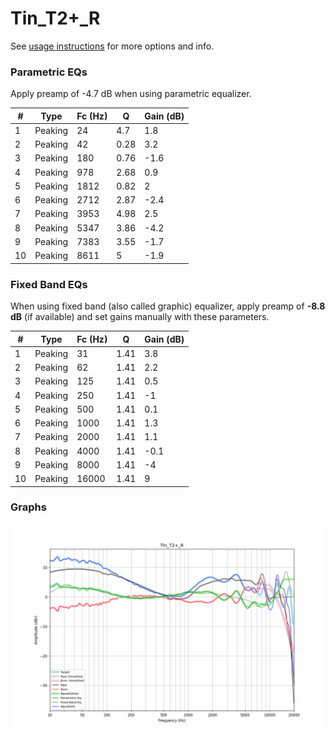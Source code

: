 # Tin_T2+_R
See [usage instructions](https://github.com/jaakkopasanen/AutoEq#usage) for more options and info.

### Parametric EQs
Apply preamp of -4.7 dB when using parametric equalizer.

|   # | Type    |   Fc (Hz) |    Q |   Gain (dB) |
|-----|---------|-----------|------|-------------|
|   1 | Peaking |        24 | 4.7  |         1.8 |
|   2 | Peaking |        42 | 0.28 |         3.2 |
|   3 | Peaking |       180 | 0.76 |        -1.6 |
|   4 | Peaking |       978 | 2.68 |         0.9 |
|   5 | Peaking |      1812 | 0.82 |         2   |
|   6 | Peaking |      2712 | 2.87 |        -2.4 |
|   7 | Peaking |      3953 | 4.98 |         2.5 |
|   8 | Peaking |      5347 | 3.86 |        -4.2 |
|   9 | Peaking |      7383 | 3.55 |        -1.7 |
|  10 | Peaking |      8611 | 5    |        -1.9 |

### Fixed Band EQs
When using fixed band (also called graphic) equalizer, apply preamp of **-8.8 dB** (if available) and set gains manually with these parameters.

|   # | Type    |   Fc (Hz) |    Q |   Gain (dB) |
|-----|---------|-----------|------|-------------|
|   1 | Peaking |        31 | 1.41 |         3.8 |
|   2 | Peaking |        62 | 1.41 |         2.2 |
|   3 | Peaking |       125 | 1.41 |         0.5 |
|   4 | Peaking |       250 | 1.41 |        -1   |
|   5 | Peaking |       500 | 1.41 |         0.1 |
|   6 | Peaking |      1000 | 1.41 |         1.3 |
|   7 | Peaking |      2000 | 1.41 |         1.1 |
|   8 | Peaking |      4000 | 1.41 |        -0.1 |
|   9 | Peaking |      8000 | 1.41 |        -4   |
|  10 | Peaking |     16000 | 1.41 |         9   |

### Graphs
![](./Tin_T2+_R.png)
